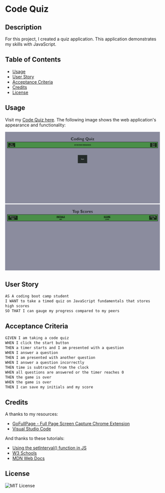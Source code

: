 # Code Quiz
## Description
For this project, I created a quiz application. This application demonstrates my skills with JavaScript.

## Table of Contents
- [Usage](#usage)
- [User Story](#user-story)
- [Acceptance Criteria](#acceptance-criteria)
- [Credits](#credits)
- [License](#license)

## Usage
Visit my [Code Quiz here](https://quadrilateral0.github.io/Code-Quiz/). The following image shows the web application's appearance and functionality:

![Screenshots of Completed Website](assets\images\Screenshot-A.png)
![Screenshots of Completed Website](assets\images\Screenshot-B.png)

## User Story

```
AS A coding boot camp student
I WANT to take a timed quiz on JavaScript fundamentals that stores high scores
SO THAT I can gauge my progress compared to my peers
```

## Acceptance Criteria

```
GIVEN I am taking a code quiz
WHEN I click the start button
THEN a timer starts and I am presented with a question
WHEN I answer a question
THEN I am presented with another question
WHEN I answer a question incorrectly
THEN time is subtracted from the clock
WHEN all questions are answered or the timer reaches 0
THEN the game is over
WHEN the game is over
THEN I can save my initials and my score
```
## Credits
A thanks to my resources:
- [GoFullPage - Full Page Screen Capture Chrome Extension](https://chrome.google.com/webstore/detail/gofullpage-full-page-scre/fdpohaocaechififmbbbbbknoalclacl/related)
- [Visual Studio Code](https://code.visualstudio.com/download)

And thanks to these tutorials:
- [Using the setInterval() function in JS](https://www.youtube.com/watch?v=ubLC1JxMqfY)
- [W3 Schools](https://www.w3schools.com/)
- [MDN Web Docs](https://developer.mozilla.org/)

## License
![MIT License](https://img.shields.io/badge/license-MIT-green)
